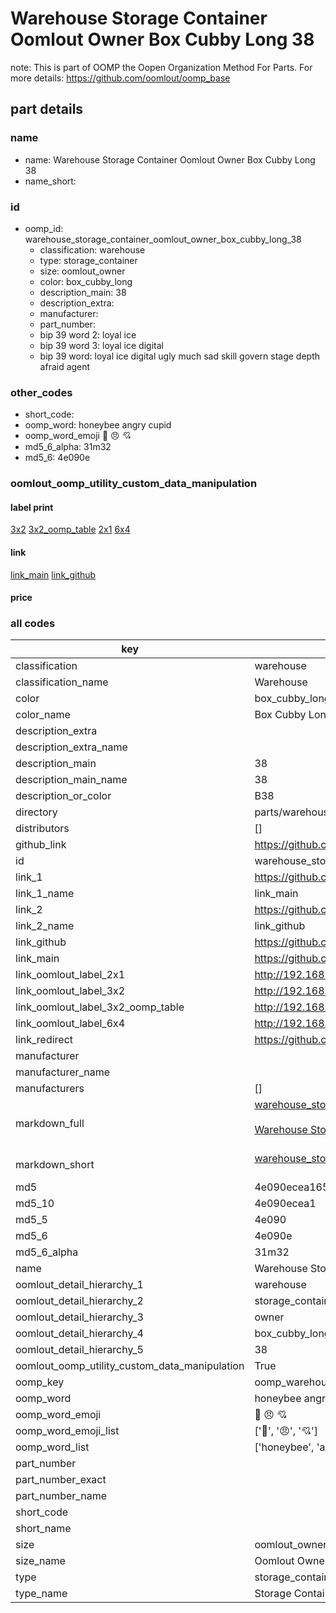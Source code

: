 # Warehouse Storage Container Oomlout Owner Box Cubby Long 38  

note: This is part of OOMP the Oopen Organization Method For Parts. For more details: https://github.com/oomlout/oomp_base

##  part details
  







### name
* name: Warehouse Storage Container Oomlout Owner Box Cubby Long 38
* name_short: 
### id
* oomp_id: warehouse_storage_container_oomlout_owner_box_cubby_long_38
  * classification: warehouse
  * type: storage_container
  * size: oomlout_owner
  * color: box_cubby_long
  * description_main: 38
  * description_extra: 
  * manufacturer: 
  * part_number: 
  * bip 39 word 2: loyal ice
  * bip 39 word 3: loyal ice digital
  * bip 39 word: loyal ice digital ugly much sad skill govern stage depth afraid agent

### other_codes
* short_code: 
* oomp_word: honeybee angry cupid
* oomp_word_emoji :honeybee: :angry: :cupid:
* md5_6_alpha: 31m32
* md5_6: 4e090e






### oomlout_oomp_utility_custom_data_manipulation
#### label print
[3x2](http://192.168.1.245:1112/?label=oomp%2031m32)
[3x2_oomp_table](http://192.168.1.108:1112/?label=oomp%2031m32)
[2x1](http://192.168.1.242:1112/?label=oomp%2031m32)
[6x4](http://192.168.1.55:1112/?label=oomp%2031m32)    

#### link

[link_main](https://github.com/oomlout/oomlout_oomp_version_1_messy/tree/main/parts/warehouse_storage_container_oomlout_owner_box_cubby_long_38) [link_github](https://github.com/oomlout/oomlout_oomp_version_1_messy/tree/main/parts/warehouse_storage_container_oomlout_owner_box_cubby_long_38)                             

#### price







### all codes 
| key | value |  
| --- | --- |  
| classification | warehouse |  
| classification_name | Warehouse |  
| color | box_cubby_long |  
| color_name | Box Cubby Long |  
| description_extra |  |  
| description_extra_name |  |  
| description_main | 38 |  
| description_main_name | 38 |  
| description_or_color | B38 |  
| directory | parts/warehouse_storage_container_oomlout_owner_box_cubby_long_38 |  
| distributors | [] |  
| github_link | https://github.com/oomlout/oomlout_oomp_part_src/tree/main/parts/warehouse_storage_container_oomlout_owner_box_cubby_long_38 |  
| id | warehouse_storage_container_oomlout_owner_box_cubby_long_38 |  
| link_1 | https://github.com/oomlout/oomlout_oomp_version_1_messy/tree/main/parts/warehouse_storage_container_oomlout_owner_box_cubby_long_38 |  
| link_1_name | link_main |  
| link_2 | https://github.com/oomlout/oomlout_oomp_version_1_messy/tree/main/parts/warehouse_storage_container_oomlout_owner_box_cubby_long_38 |  
| link_2_name | link_github |  
| link_github | https://github.com/oomlout/oomlout_oomp_version_1_messy/tree/main/parts/warehouse_storage_container_oomlout_owner_box_cubby_long_38 |  
| link_main | https://github.com/oomlout/oomlout_oomp_version_1_messy/tree/main/parts/warehouse_storage_container_oomlout_owner_box_cubby_long_38 |  
| link_oomlout_label_2x1 | http://192.168.1.242:1112/?label=oomp%2031m32 |  
| link_oomlout_label_3x2 | http://192.168.1.245:1112/?label=oomp%2031m32 |  
| link_oomlout_label_3x2_oomp_table | http://192.168.1.108:1112/?label=oomp%2031m32 |  
| link_oomlout_label_6x4 | http://192.168.1.55:1112/?label=oomp%2031m32 |  
| link_redirect | https://github.com/oomlout/oomlout_oomp_version_1_messy/tree/main/parts/warehouse_storage_container_oomlout_owner_box_cubby_long_38 |  
| manufacturer |  |  
| manufacturer_name |  |  
| manufacturers | [] |  
| markdown_full | [warehouse_storage_container_oomlout_owner_box_cubby_long_38](none)<br>[](none)<br>[Warehouse Storage Container Oomlout Owner Box Cubby Long 38](none)<br><br> |  
| markdown_short | [warehouse_storage_container_oomlout_owner_box_cubby_long_38](none)<br><br> |  
| md5 | 4e090ecea165194ef6c88ec07bdc0c24 |  
| md5_10 | 4e090ecea1 |  
| md5_5 | 4e090 |  
| md5_6 | 4e090e |  
| md5_6_alpha | 31m32 |  
| name | Warehouse Storage Container Oomlout Owner Box Cubby Long 38 |  
| oomlout_detail_hierarchy_1 | warehouse |  
| oomlout_detail_hierarchy_2 | storage_container |  
| oomlout_detail_hierarchy_3 | owner |  
| oomlout_detail_hierarchy_4 | box_cubby_long |  
| oomlout_detail_hierarchy_5 | 38 |  
| oomlout_oomp_utility_custom_data_manipulation | True |  
| oomp_key | oomp_warehouse_storage_container_oomlout_owner_box_cubby_long_38 |  
| oomp_word | honeybee angry cupid |  
| oomp_word_emoji | :honeybee: :angry: :cupid: |  
| oomp_word_emoji_list | [':honeybee:', ':angry:', ':cupid:'] |  
| oomp_word_list | ['honeybee', 'angry', 'cupid'] |  
| part_number |  |  
| part_number_exact |  |  
| part_number_name |  |  
| short_code |  |  
| short_name |  |  
| size | oomlout_owner |  
| size_name | Oomlout Owner |  
| type | storage_container |  
| type_name | Storage Container |  
